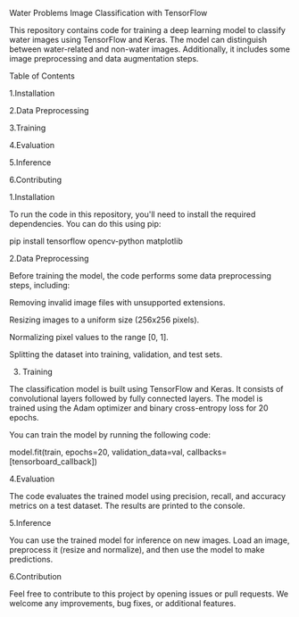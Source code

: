 Water Problems Image Classification with TensorFlow

This repository contains code for training a deep learning model to classify water images using TensorFlow and Keras. The model can distinguish between water-related and non-water images. Additionally, it includes some image preprocessing and data augmentation steps.

Table of Contents

1.Installation

2.Data Preprocessing

3.Training

4.Evaluation

5.Inference

6.Contributing



1.Installation

To run the code in this repository, you'll need to install the required dependencies. You can do this using pip:

pip install tensorflow opencv-python matplotlib

2.Data Preprocessing

Before training the model, the code performs some data preprocessing steps, including:

Removing invalid image files with unsupported extensions.

Resizing images to a uniform size (256x256 pixels).

Normalizing pixel values to the range [0, 1].

Splitting the dataset into training, validation, and test sets.

3. Training

The classification model is built using TensorFlow and Keras. It consists of convolutional layers followed by fully connected layers. The model is trained using the Adam optimizer and binary cross-entropy loss for 20 epochs.


You can train the model by running the following code:

model.fit(train, epochs=20, validation_data=val, callbacks=[tensorboard_callback])

4.Evaluation

The code evaluates the trained model using precision, recall, and accuracy metrics on a test dataset. The results are printed to the console.

5.Inference

You can use the trained model for inference on new images. Load an image, preprocess it (resize and normalize), and then use the model to make predictions.

6.Contribution 

Feel free to contribute to this project by opening issues or pull requests. We welcome any improvements, bug fixes, or additional features.
